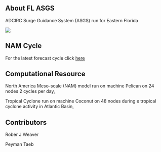 ## About FL ASGS

ADCIRC Surge Guidance System (ASGS) run for Eastern Florida

<img src="http://www.nhc.noaa.gov/xgtwo/two_atl_2d0.png">

## NAM Cycle
For the latest forecast cycle click [here](/latest/latest_cycle.md)

## Computational Resource

North America Meso-scale (NAM) model run on machine Pelican on 24 nodes 2 cycles per day, 

Tropical Cyclone run on machine Coconut on 48 nodes during e tropical cyclone activity in Atlantic Basin,

## Contributors

Rober J Weaver                                            

Peyman Taeb 

